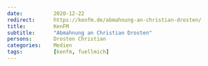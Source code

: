 ```yaml
---
date:          2020-12-22
redirect:      https://kenfm.de/abmahnung-an-christian-drosten/
title:         KenFM
subtitle:      "Abmahnung an Christian Drosten"
persons:       Drosten Christian
categories:    Medien
tags:          [kenfm, fuellmich]
---
```

